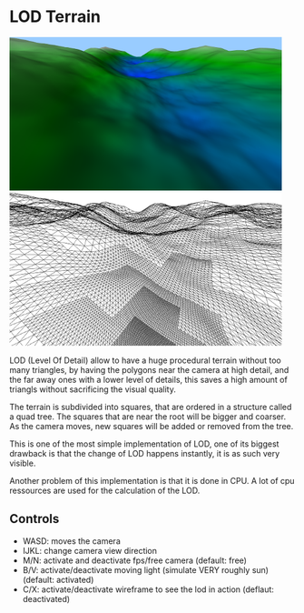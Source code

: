 # LOD Terrain

![screenshot1](../screenshots/lod_terrain_1.png) ![screenshot2](../screenshots/lod_terrain_2.png)

LOD (Level Of Detail) allow to have a huge procedural terrain without too many triangles, by having the polygons near
the camera at high detail, and the far away ones with a lower level of details, this saves a high amount of triangls without
sacrificing the visual quality.

The terrain is subdivided into squares, that are ordered in a structure called a quad tree. The squares that are
near the root will be bigger and coarser.
As the camera moves, new squares will be added or removed from the tree.

This is one of the most simple implementation of LOD, one of its biggest drawback is that
the change of LOD happens instantly, it is as such very visible.

Another problem of this implementation is that it is done in CPU. A lot of cpu ressources are
used for the calculation of the LOD.

## Controls

- WASD: moves the camera
- IJKL: change camera view direction
- M/N: activate and deactivate fps/free camera (default: free)
- B/V: activate/deactivate moving light (simulate VERY roughly sun) (default: activated)
- C/X: activate/deactivate wireframe to see the lod in action (deflaut: deactivated)
